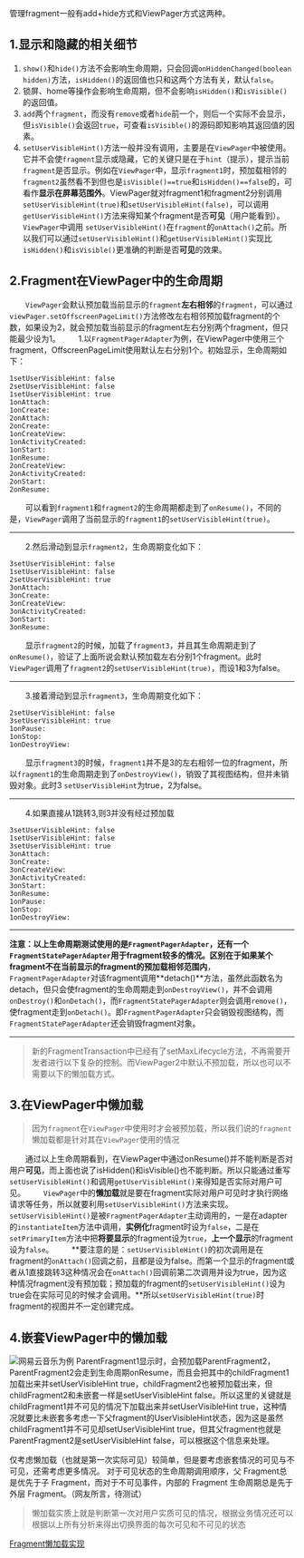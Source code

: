 管理fragment一般有add+hide方式和ViewPager方式这两种。
## 1.显示和隐藏的相关细节
1. `show()`和`hide()`方法不会影响生命周期，只会回调`onHiddenChanged(boolean hidden)`方法，`isHidden()`的返回值也只和这两个方法有关，默认`false`。
2. 锁屏、home等操作会影响生命周期，但不会影响`isHidden()`和`isVisible()`的返回值。
3. `add`两个`fragment`，而没有`remove`或者`hide`前一个，则后一个实际不会显示，但`isVisible()`会返回`true`，可查看`isVisible()`的源码即知影响其返回值的因素。
4. `setUserVisibleHint()`方法一般并没有调用，主要是在`ViewPager`中被使用。它并不会使`fragment`显示或隐藏，它的关键只是在于`hint`（提示），提示当前`fragment`是否显示。例如在`ViewPager`中，显示`fragment1`时，预加载相邻的`fragment2`虽然看不到但也是`isVisible()==true`和`isHidden()==false`的，可看作**显示在屏幕范围外**。ViewPager就对fragment1和fragment2分别调用`setUserVisibleHint(true)`和`setUserVisibleHint(false)`，可以调用`getUserVisibleHint()`方法来得知某个fragment是否**可见**（用户能看到）。`ViewPager`中调用 `setUserVisibleHint()`在`fragment`的`onAttach()`之前。所以我们可以通过`setUserVisibleHint()`和`getUserVisibleHint()`实现比`isHidden()`和`isVisible()`更准确的判断是否**可见**的效果。

## 2.Fragment在ViewPager中的生命周期
&emsp;&emsp;`ViewPager`会默认预加载当前显示的`fragment`**左右相邻**的`fragment`，可以通过`viewPager.setOffscreenPageLimit()`方法修改左右相邻预加载fragment的个数，如果设为2，就会预加载当前显示的fragment左右分别两个fragment，但只能最少设为1。
&emsp;&emsp;1.以`FragmentPagerAdapter`为例，在ViewPager中使用三个fragment，OffscreenPageLimit使用默认左右分别1个。初始显示，生命周期如下：
```
1setUserVisibleHint: false
2setUserVisibleHint: false
1setUserVisibleHint: true
1onAttach: 
1onCreate: 
2onAttach: 
2onCreate: 
1onCreateView: 
1onActivityCreated: 
1onStart: 
1onResume: 
2onCreateView:
2onActivityCreated: 
2onStart: 
2onResume: 
```
&emsp;&emsp;可以看到`fragment1`和`fragment2`的生命周期都走到了`onResume()`，不同的是，`ViewPager`调用了当前显示的`fragment1`的`setUserVisibleHint(true)`。
***********************************
&emsp;&emsp;2.然后滑动到显示`fragment2`，生命周期变化如下：
```
3setUserVisibleHint: false
1setUserVisibleHint: false
2setUserVisibleHint: true
3onAttach: 
3onCreate: 
3onCreateView: 
3onActivityCreated: 
3onStart: 
3onResume: 
```
&emsp;&emsp;显示`fragment2`的时候，加载了`fragment3`，并且其生命周期走到了`onResume()`，验证了上面所说会默认预加载左右分别1个fragment。此时`ViewPager`调用了`fragment2`的`setUserVisibleHint(true)`，而设1和3为false。
***********************************
&emsp;&emsp;3.接着滑动到显示`fragment3`，生命周期变化如下：
```
2setUserVisibleHint: false
3setUserVisibleHint: true
1onPause: 
1onStop: 
1onDestroyView: 
```
&emsp;&emsp;显示`fragment3`的时候，`fragment1`并不是3的左右相邻一位的fragment，所以`fragment1`的生命周期走到了`onDestroyView()`，销毁了其视图结构，但并未销毁对象。此时3 `setUserVisibleHint`为true，2为false。
**************************************
&emsp;&emsp;4.如果直接从1跳转3,则3并没有经过预加载
```
3setUserVisibleHint: false
1setUserVisibleHint: false
3setUserVisibleHint: true
3onAttach: 
3onCreate: 
3onCreateView:
3onActivityCreated: 
3onStart: 
3onResume: 
1onPause: 
1onStop: 
1onDestroyView: 
```
**************************************
**注意：**以上生命周期测试使用的是`FragmentPagerAdapter`，还有一个`FragmentStatePagerAdapter`用于fragment较多的情况。区别在于如果某个fragment不在当前显示的fragment的**预加载相邻范围内**，`FragmentPagerAdapter`对该fragment调用**detach()**方法，虽然此函数名为detach，但只会使fragment的生命周期走到`onDestroyView()`，并不会调用`onDestroy()`和`onDetach()`，而`FragmentStatePagerAdapter`则会调用`remove()`，使fragment走到`onDetach()`。即`FragmentPagerAdapter`只会销毁视图结构，而`FragmentStatePagerAdapter`还会销毁fragment对象。
**************************************

> 新的FragmentTransaction中已经有了setMaxLifecycle方法，不再需要开发者进行以下复杂的控制。而ViewPager2中默认不预加载，所以也可以不需要以下的懒加载方式。

## 3.在ViewPager中懒加载
> 因为`fragment`在`ViewPager`中使用时才会被预加载，所以我们说的`fragment`懒加载都是针对其在`ViewPager`使用的情况

&emsp;&emsp;通过以上生命周期看到，在ViewPager中通过onResume()并不能判断是否对用户**可见**，而上面也说了isHidden()和isVisible()也不能判断。所以只能通过重写`setUserVisibleHint()`和调用`getUserVisibleHint()`来得知是否实际对用户可见。
&emsp;&emsp;`ViewPager`中的**懒加载**就是要在fragment实际对用户可见时才执行网络请求等任务，所以就要利用`setUserVisibleHint()`方法来实现。
&emsp;&emsp;`setUserVisibleHint()`是被`FragmentPagerAdapter`主动调用的，一是在adapter的`instantiateItem`方法中调用，**实例化**fragment时设为`false`，二是在`setPrimaryItem`方法中把**将要显示**的fragment设为`true`，**上一个显示**的fragment设为`false`。
&emsp;&emsp;**要注意的是：`setUserVisibleHint()`的初次调用是在fragment的`onAttach()`回调之前，且都是设为false。而第一个显示的fragment或者从1直接跳转3这种情况会在`onAttach()`回调前第二次调用并设为true，因为这种情况fragment没有预加载；预加载的fragment的`setUserVisibleHint()`设为true会在实际可见的时候才会调用。**所以`setUserVisibleHint(true)`时fragment的视图并不一定创建完成。

## 4.嵌套ViewPager中的懒加载
![网易云音乐为例](https://upload-images.jianshu.io/upload_images/3468445-2c31fa0d2a8d670e.jpg?imageMogr2/auto-orient/strip%7CimageView2/2/w/1240)
ParentFragment1显示时，会预加载ParentFragment2，ParentFragment2会走到生命周期onResume，而且会把其中的childFragment1加载出来并setUserVisibleHint true，childFragment2也被预加载出来，但childFragment2和未嵌套一样是setUserVisibleHint false。所以这里的关键就是childFragment1并不可见的情况下加载出来并setUserVisibleHint true，这种情况就要比未嵌套多考虑一下父fragment的UserVisibleHint状态，因为这是虽然childFragment1并不可见却setUserVisibleHint true，但其父fragment也就是ParentFragment2是setUserVisibleHint false，可以根据这个信息来处理。

仅考虑懒加载（也就是第一次实际可见）较简单，但是要考虑嵌套情况的可见与不可见，还需考虑更多情况。
对于可见状态的生命周期调用顺序，父 Fragment总是优先于子 Fragment，而对于不可见事件，内部的 Fragment 生命周期总是先于外层 Fragment。（网友所言，待测试）

> 懒加载实质上就是判断第一次对用户实质可见的情况，根据业务情况还可以根据以上所有分析来得出切换界面的每次可见和不可见的状态

[Fragment懒加载实现](https://juejin.im/post/5adcb0e36fb9a07aa7673fbc)